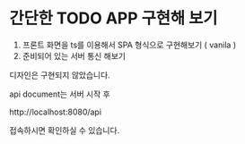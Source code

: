 # 간단한 TODO APP 구현해 보기

1. 프론트 화면을 ts를 이용해서 SPA 형식으로 구현해보기 ( vanila )
2. 준비되어 있는 서버 통신 해보기

디자인은 구현되지 않았습니다.

api document는 서버 시작 후

http://localhost:8080/api

접속하시면 확인하실 수 있습니다.
